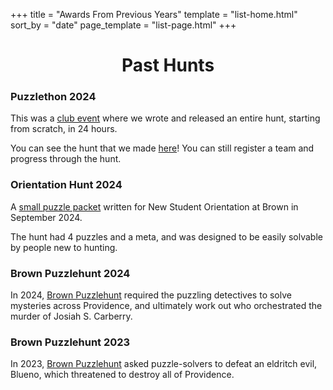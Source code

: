+++
title = "Awards From Previous Years"
template = "list-home.html"
sort_by = "date"
page_template = "list-page.html"
+++

<h1 style="text-align:center;">Past Hunts</h1>

### Puzzlethon 2024

This was a <a href="/puzzlethon">club event</a> where we wrote and released an entire hunt, starting from scratch, in 24 hours.

You can see the hunt that we made <a href="https://puzzlethon.brownpuzzle.club/">here</a>! You can still register a team and progress through the hunt.

### Orientation Hunt 2024

A <a href="/archive/orientation2024.pdf">small puzzle packet</a> written for New Student Orientation at Brown in September 2024. 

The hunt had 4 puzzles and a meta, and was designed to be easily solvable by people new to hunting.

### Brown Puzzlehunt 2024

In 2024, <a href="https://2024.brownpuzzlehunt.com">Brown Puzzlehunt</a> required the puzzling detectives to solve mysteries across Providence, and ultimately work out who orchestrated the murder of Josiah S. Carberry.

### Brown Puzzlehunt 2023

In 2023, <a href="https://2023.brownpuzzlehunt.com/">Brown Puzzlehunt</a> asked puzzle-solvers to defeat an eldritch evil, Blueno, which threatened to destroy all of Providence.